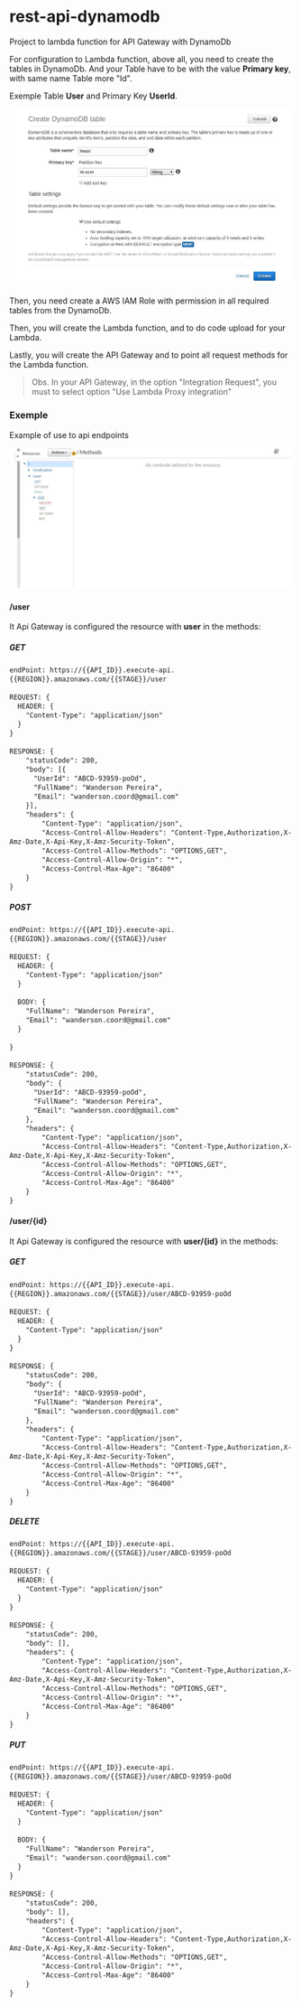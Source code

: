 # rest-api-dynamodb
Project to lambda function for API Gateway with DynamoDb

For configuration to Lambda function, above all, you need to create the tables in DynamoDb. And your Table have to be with the value **Primary key**, with same name Table more "Id". 

Exemple Table **User** and Primary Key **UserId**.

![DynamoDb](./images/dynamodb.jpg)

Then, you need create a AWS IAM Role with permission in all required tables from the DynamoDb. 

Then, you will create the Lambda function, and to do code upload for your Lambda.

Lastly, you will create the API Gateway and to point all request methods for the Lambda function.

> Obs.
> In your API Gateway, in the option "Integration Request", you must to select option "Use Lambda Proxy integration"

### Exemple
Example of use to api endpoints

![Api Gateway](./images/apigateway.jpg)

#### /user
It Api Gateway is configured the resource with **user** in the methods:

##### GET
```
endPoint: https://{{API_ID}}.execute-api.{{REGION}}.amazonaws.com/{{STAGE}}/user

REQUEST: {
  HEADER: {
    "Content-Type": "application/json"
  }
}

RESPONSE: {
    "statusCode": 200,
    "body": [{
      "UserId": "ABCD-93959-poOd",
      "FullName": "Wanderson Pereira",
      "Email": "wanderson.coord@gmail.com"
    }],
    "headers": {
        "Content-Type": "application/json",
        "Access-Control-Allow-Headers": "Content-Type,Authorization,X-Amz-Date,X-Api-Key,X-Amz-Security-Token",
        "Access-Control-Allow-Methods": "OPTIONS,GET",
        "Access-Control-Allow-Origin": "*",
        "Access-Control-Max-Age": "86400"
    }
}
```

##### POST
```
endPoint: https://{{API_ID}}.execute-api.{{REGION}}.amazonaws.com/{{STAGE}}/user

REQUEST: {
  HEADER: {
    "Content-Type": "application/json"
  }
  
  BODY: {
    "FullName": "Wanderson Pereira",
    "Email": "wanderson.coord@gmail.com"
  }

}

RESPONSE: {
    "statusCode": 200,
    "body": {
      "UserId": "ABCD-93959-poOd",
      "FullName": "Wanderson Pereira",
      "Email": "wanderson.coord@gmail.com"
    },
    "headers": {
        "Content-Type": "application/json",
        "Access-Control-Allow-Headers": "Content-Type,Authorization,X-Amz-Date,X-Api-Key,X-Amz-Security-Token",
        "Access-Control-Allow-Methods": "OPTIONS,GET",
        "Access-Control-Allow-Origin": "*",
        "Access-Control-Max-Age": "86400"
    }
}
```

#### /user/{id}
It Api Gateway is configured the resource with **user/{id}** in the methods:

##### GET
```
endPoint: https://{{API_ID}}.execute-api.{{REGION}}.amazonaws.com/{{STAGE}}/user/ABCD-93959-poOd

REQUEST: {
  HEADER: {
    "Content-Type": "application/json"
  }
}

RESPONSE: {
    "statusCode": 200,
    "body": {
      "UserId": "ABCD-93959-poOd",
      "FullName": "Wanderson Pereira",
      "Email": "wanderson.coord@gmail.com"
    },
    "headers": {
        "Content-Type": "application/json",
        "Access-Control-Allow-Headers": "Content-Type,Authorization,X-Amz-Date,X-Api-Key,X-Amz-Security-Token",
        "Access-Control-Allow-Methods": "OPTIONS,GET",
        "Access-Control-Allow-Origin": "*",
        "Access-Control-Max-Age": "86400"
    }
}
```

##### DELETE
```
endPoint: https://{{API_ID}}.execute-api.{{REGION}}.amazonaws.com/{{STAGE}}/user/ABCD-93959-poOd

REQUEST: {
  HEADER: {
    "Content-Type": "application/json"
  }
}

RESPONSE: {
    "statusCode": 200,
    "body": [],
    "headers": {
        "Content-Type": "application/json",
        "Access-Control-Allow-Headers": "Content-Type,Authorization,X-Amz-Date,X-Api-Key,X-Amz-Security-Token",
        "Access-Control-Allow-Methods": "OPTIONS,GET",
        "Access-Control-Allow-Origin": "*",
        "Access-Control-Max-Age": "86400"
    }
}
```

##### PUT
```
endPoint: https://{{API_ID}}.execute-api.{{REGION}}.amazonaws.com/{{STAGE}}/user/ABCD-93959-poOd

REQUEST: {
  HEADER: {
    "Content-Type": "application/json"
  }
  
  BODY: {
    "FullName": "Wanderson Pereira",
    "Email": "wanderson.coord@gmail.com"
  }
}

RESPONSE: {
    "statusCode": 200,
    "body": [],
    "headers": {
        "Content-Type": "application/json",
        "Access-Control-Allow-Headers": "Content-Type,Authorization,X-Amz-Date,X-Api-Key,X-Amz-Security-Token",
        "Access-Control-Allow-Methods": "OPTIONS,GET",
        "Access-Control-Allow-Origin": "*",
        "Access-Control-Max-Age": "86400"
    }
}
```
